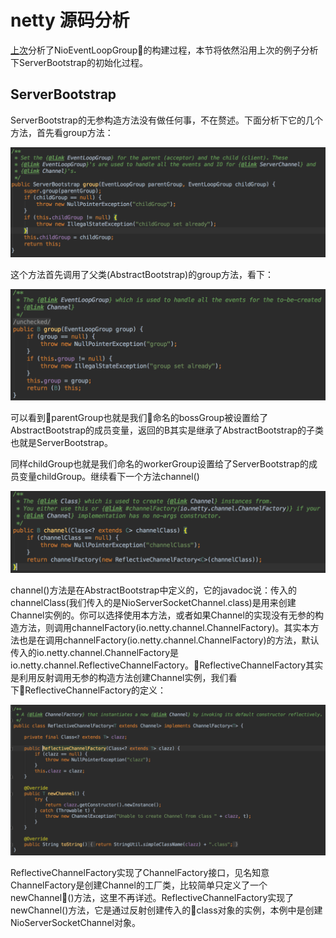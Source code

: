 # netty 源码分析

[上次](./netty之NioEventLoopGroup的构建.md)分析了NioEventLoopGroup的构建过程，本节将依然沿用上次的例子分析下ServerBootstrap的初始化过程。

## ServerBootstrap

ServerBootstrap的无参构造方法没有做任何事，不在赘述。下面分析下它的几个方法，首先看group方法：

![ServerBootstrap_group](./img/ServerBootstrap_group.png)

这个方法首先调用了父类(AbstractBootstrap)的group方法，看下：

![AbstractBootstrap_group](./img/AbstractBootstrap_group.png)

可以看到parentGroup也就是我们命名的bossGroup被设置给了AbstractBootstrap的成员变量，返回的B其实是继承了AbstractBootstrap的子类也就是ServerBootstrap。

同样childGroup也就是我们命名的workerGroup设置给了ServerBootstrap的成员变量childGroup。继续看下一个方法channel()

![AbstractBootstrap_channel](./img/AbstractBootstrap_channel.png)

channel()方法是在AbstractBootstrap中定义的，它的javadoc说：传入的channelClass(我们传入的是NioServerSocketChannel.class)是用来创建Channel实例的。你可以选择使用本方法，或者如果Channel的实现没有无参的构造方法，则调用channelFactory(io.netty.channel.ChannelFactory)。其实本方法也是在调用channelFactory(io.netty.channel.ChannelFactory)的方法，默认传入的io.netty.channel.ChannelFactory是io.netty.channel.ReflectiveChannelFactory。ReflectiveChannelFactory其实是利用反射调用无参的构造方法创建Channel实例，我们看下ReflectiveChannelFactory的定义：

![ReflectiveChannelFactory](./img/ReflectiveChannelFactory.png)

ReflectiveChannelFactory实现了ChannelFactory接口，见名知意ChannelFactory是创建Channel的工厂类，比较简单只定义了一个newChannel()方法，这里不再详述。ReflectiveChannelFactory实现了newChannel()方法，它是通过反射创建传入的class对象的实例，本例中是创建NioServerSocketChannel对象。
